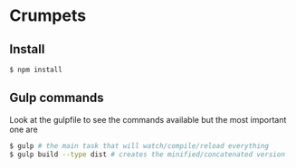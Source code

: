 # Crumpets

## Install

```bash
$ npm install
```

## Gulp commands
Look at the gulpfile to see the commands available but the most important one are

```bash
$ gulp # the main task that will watch/compile/reload everything
$ gulp build --type dist # creates the minified/concatenated version
```
